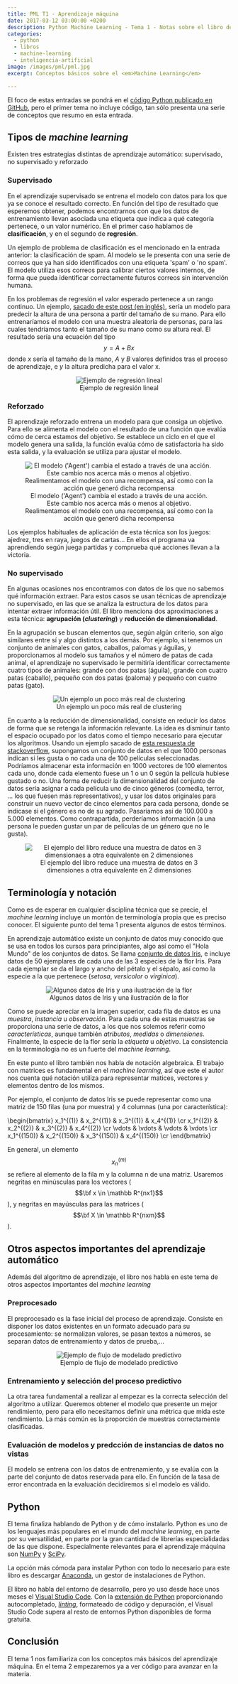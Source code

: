 ```yaml
---
title: PML T1 - Aprendizaje máquina
date: 2017-03-12 03:00:00 +0200
description: Python Machine Learning - Tema 1 - Notas sobre el libro de Sebastian Raschka
categories:
  - python
  - libros
  - machine-learning
  - inteligencia-artificial
image: /images/pml/pml.jpg
excerpt: Conceptos básicos sobre el <em>Machine Learning</em>

---
```


El foco de estas entradas se pondrá en el [código Python publicado en GitHub](https://github.com/rasbt/python-machine-learning-book), pero el primer tema no incluye código, tan sólo presenta una serie de conceptos que resumo en esta entrada.

## Tipos de _machine learning_

Existen tres estrategias distintas de aprendizaje automático: supervisado, no supervisado y reforzado

### Supervisado

En el aprendizaje supervisado se entrena el modelo con datos para los que ya se conoce el resultado correcto. En función del tipo de resultado que esperemos obtener, podemos encontrarnos con que los datos de entrenamiento llevan asociada una etiqueta que indica a qué categoría pertenece, o un valor numérico. En el primer caso hablamos de **clasificación**, y en el segundo de **regresión**.

Un ejemplo de problema de clasificación es el mencionado en la entrada anterior: la clasificación de spam. Al modelo se le presenta con una serie de correos que ya han sido identificados con una etiqueta 'spam' o 'no spam'. El modelo utiliza esos correos para calibrar ciertos valores internos, de forma que pueda identificar correctamente futuros correos sin intervención humana.

En los problemas de regresión el valor esperado pertenece a un rango continuo. Un ejemplo, [sacado de este post (en inglés)](http://setosa.io/ev/ordinary-least-squares-regression/), sería un modelo para predecir la altura de una persona a partir del tamaño de su mano. Para ello entrenaríamos el modelo con una muestra aleatoria de personas, para las cuales tendríamos tanto el tamaño de su mano como su altura real. El resultado sería una ecuación del tipo $$y = A + Bx$$
donde _x_ sería el tamaño de la mano, _A_ y _B_ valores definidos tras el proceso de aprendizaje, e _y_ la altura predicha para el valor x.

<div style="text-align:center">
    <figure>
        <img alt="Ejemplo de regresión lineal" src ="/images/pml/1_regression.png" />
        <figcaption>Ejemplo de regresión lineal</figcaption>
    </figure>
</div>

### Reforzado

El aprendizaje reforzado entrena un modelo para que consiga un objetivo. Para ello se alimenta el modelo con el resultado de una función que evalúa cómo de cerca estamos del objetivo. Se establece un ciclo en el que el modelo genera una salida, la función evalúa cómo de satisfactoria ha sido esta salida, y la evaluación se utiliza para ajustar el modelo.

<div style="text-align:center">
    <figure>
        <img alt="El modelo ('Agent') cambia el estado a través de una acción. Este cambio nos acerca más o menos al objetivo. Realimentamos el modelo con una recompensa, así como con la acción que generó dicha recompensa" src ="/images/pml/1_refuerzo.png" />
        <figcaption>El modelo ('Agent') cambia el estado a través de una acción. Este cambio nos acerca más o menos al objetivo. Realimentamos el modelo con una recompensa, así como con la acción que generó dicha recompensa</figcaption>
    </figure>
</div>

Los ejemplos habituales de aplicación de esta técnica son los juegos: ajedrez, tres en raya, juegos de cartas... En ellos el programa va aprendiendo según juega partidas y comprueba qué acciones llevan a la victoria. 

### No supervisado

En algunas ocasiones nos encontramos con datos de los que no sabemos qué información extraer. Para estos casos se usan técnicas de aprendizaje no supervisado, en las que se analiza la estructura de los datos para intentar extraer información útil. El libro menciona dos aproximaciones a esta técnica: **agrupación (_clustering_)** y **reducción de dimensionalidad**.

En la agrupación se buscan elementos que, según algún criterio, son algo similares entre sí y algo distintos a los demás. Por ejemplo, si tenemos un conjunto de animales con gatos, caballos, palomas y águilas, y proporcionamos al modelo sus tamaños y el número de patas de cada animal, el aprendizaje no supervisado le permitiría identificar correctamente cuatro tipos de animales: grande con dos patas (águila), grande con cuatro patas (caballo), pequeño con dos patas (paloma) y pequeño con cuatro patas (gato).  

<div style="text-align:center">
    <figure>
        <img alt="Un ejemplo un poco más real de clustering" src ="https://docs.microsoft.com/en-us/azure/machine-learning/media/machine-learning-algorithm-choice/image9.png" />
        <figcaption>Un ejemplo un poco más real de clustering</figcaption>
    </figure>
</div>


En cuanto a la reducción de dimensionalidad, consiste en reducir los datos de forma que se retenga la información relevante. La idea es disminuir tanto el espacio ocupado por los datos como el tiempo necesario para ejecutar los algoritmos. Usando un ejemplo sacado de [esta respuesta de stackoverflow](http://stackoverflow.com/a/1994481), supongamos un conjunto de datos en el que 1000 personas indican si les gusta o no cada una de 100 películas seleccionadas. Podríamos almacenar esta información en 1000 vectores de 100 elementos cada uno, donde cada elemento fuese un 1 o un 0 según la película hubiese gustado o no. Una forma de reducir la dimensionalidad del conjunto de datos sería asignar a cada película uno de cinco géneros (comedia, terror, ... los que fuesen más representativos), y usar los datos originales para construir un nuevo vector de cinco elementos para cada persona, donde se indicase si el género es no de su agrado. Pasaríamos así de 100.000 a 5.000 elementos. Como contrapartida, perderíamos información (a una persona le pueden gustar un par de películas de un género que no le gusta).

<div style="text-align:center">
    <figure>
        <img alt="El ejemplo del libro reduce una muestra de datos en 3 dimensionaes a otra equivalente en 2 dimensiones" src ="/images/pml/1_compression.png" />
        <figcaption>El ejemplo del libro reduce una muestra de datos en 3 dimensiones a otra equivalente en 2 dimensiones</figcaption>
    </figure>
</div>

## Terminología y notación

Como es de esperar en cualquier disciplina técnica que se precie, el _machine learning_ incluye un montón de terminología propia que es preciso conocer. El siguiente punto del tema 1 presenta algunos de estos términos.

En aprendizaje automático existe un conjunto de datos muy conocido que se usa en todos los cursos para principiantes, algo así como el "Hola Mundo" de los conjuntos de datos. Se llama [conjunto de datos Iris](https://es.wikipedia.org/wiki/Iris_flor_conjunto_de_datos), e incluye datos de 50 ejemplares de cada una de las 3 especies de la flor Iris. Para cada ejemplar se da el largo y ancho del pétalo y el sépalo, así como la especie a la que pertenece (_setosa_, _versicolor_ o _virginica_).

<div style="text-align:center">
    <figure>
        <img alt="Algunos datos de Iris y una ilustración de la flor" src ="/images/pml/1_iris.png" />
        <figcaption>Algunos datos de Iris y una ilustración de la flor</figcaption>
    </figure>
</div>

Como se puede apreciar en la imagen superior, cada fila de datos es una *muestra*, *instancia* u *observación*. Para cada una de estas muestras se proporciona una serie de datos, a los que nos solemos referir como *características*, aunque también *atributos*, *medidas* o *dimensiones*. Finalmente, la especie de la flor sería la *etiqueta* u *objetivo*. La consistencia en la terminología no es un fuerte del _machine learning_.

En este punto el libro también nos habla de notación algebraica. El trabajo con matrices es fundamental en el _machine learning_, así que este el autor nos cuenta qué notación utiliza para representar matices, vectores y elementos dentro de los mismos. 

Por ejemplo, el conjunto de datos Iris se puede representar como una matriz de 150 filas (una por muestra) y 4 columnas (una por característica):

\begin{bmatrix}
x_1^{(1)} & x_2^{(1)} & x_3^{(1)} & x_4^{(1)} \cr
x_1^{(2)} & x_2^{(2)} & x_3^{(2)} & x_4^{(2)} \cr
\vdots & \vdots & \vdots & \vdots \cr
x_1^{(150)} & x_2^{(150)} & x_3^{(150)} & x_4^{(150)} \cr
\end{bmatrix}

En general, un elemento $$x_n^{(m)}$$ se refiere al elemento de la fila m y la columna n de una matriz. Usaremos negritas en minúsculas para los vectores ($$\bf x \in \mathbb R^{nx1}$$), y negritas en mayúsculas para las matrices ($$\bf X \in \mathbb R^{nxm}$$).

## Otros aspectos importantes del aprendizaje automático

Además del algoritmo de aprendizaje, el libro nos habla en este tema de otros aspectos importantes del _machine learning_

### Preprocesado

El preprocesado es la fase inicial del proceso de aprendizaje. Consiste en disponer los datos existentes en un formato adecuado para su procesamiento: se normalizan valores, se pasan textos a números, se separan datos de entrenamiento y datos de prueba,...

<div style="text-align:center">
    <figure>
        <img alt="Ejemplo de flujo de modelado predictivo" src ="/images/pml/1_flujo.png" />
        <figcaption>Ejemplo de flujo de modelado predictivo</figcaption>
    </figure>
</div>

### Entrenamiento y selección del proceso predictivo

La otra tarea fundamental a realizar al empezar es la correcta selección del algoritmo a utilizar. Queremos obtener el modelo que presente un mejor rendimiento, pero para ello necesitamos definir una métrica que mida este rendimiento. La más común es la proporción de muestras correctamente clasificadas.

### Evaluación de modelos y predcción de instancias de datos no vistas

El modelo se entrena con los datos de entrenamiento, y se evalúa con la parte del conjunto de datos reservada para ello. En función de la tasa de error encontrada en la evaluación decidiremos si el modelo es válido. 

## Python

El tema finaliza hablando de Python y de cómo instalarlo. Python es uno de los lenguajes más populares en el mundo del _machine learning_, en parte por su versatilidad, en parte por la gran cantidad de librerías especialidadas de las que dispone. Especialmente relevantes para el aprendizaje máquina son [NumPy](http://www.numpy.org/) y [SciPy](https://www.scipy.org/).

La opción más cómoda para instalar Python con todo lo necesario para este libro es descargar [Anaconda](https://docs.continuum.io/anaconda/install#), un gestor de instalaciones de Python.

El libro no habla del entorno de desarrollo, pero yo uso desde hace unos meses el [Visual Studio Code](https://code.visualstudio.com/). Con la [extensión de Python](https://marketplace.visualstudio.com/items?itemName=donjayamanne.python) proporcionando autocompletado, [_linting_](https://es.wikipedia.org/wiki/Lint), formateado de código y depuración, el Visual Studio Code supera al resto de entornos Python disponibles de forma gratuita.

## Conclusión

El tema 1 nos familiariza con los conceptos más básicos del aprendizaje máquina. En el tema 2 empezaremos ya a ver código para avanzar en la materia.